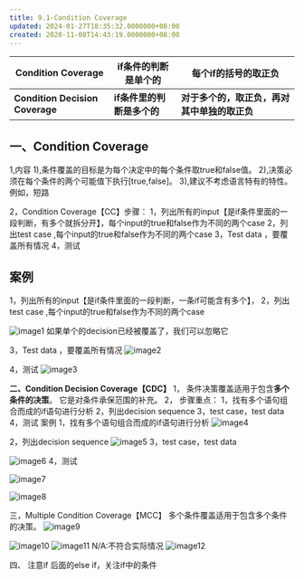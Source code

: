```yaml
---
title: 9.1-Condition Coverage
updated: 2024-01-27T18:35:32.0000000+08:00
created: 2020-11-08T14:43:19.0000000+08:00
---
```


| **Condition Coverage**          | **if条件的判断是单个的**   | **每个if的括号的取正负**                     |
|---------------------------------|----------------------------|----------------------------------------------|
| **Condition Decision Coverage** | **if条件里的判断是多个的** | **对于多个的，取正负，再对其中单独的取正负** |

## 一、Condition Coverage

1,内容
1),条件覆盖的目标是为每个决定中的每个条件取true和false值。
2),决策必须在每个条件的两个可能值下执行\[true,false\]。
3),建议不考虑语言特有的特性。例如，短路

2，Condition Coverage【CC】步骤：
1，列出所有的input【是if条件里面的一段判断，有多个就拆分开】，每个input的true和false作为不同的两个case
2，列出test case ,每个input的true和false作为不同的两个case
3，Test data ，要覆盖所有情况
4，测试

## 案例

1，列出所有的input【是if条件里面的一段判断，一条if可能含有多个】，
2，列出test case ,每个input的true和false作为不同的两个case

![image1](../../assets/649a8f56ef8c4539a53ad191cb49f89e.png)
如果单个的decision已经被覆盖了，我们可以忽略它

3，Test data ，要覆盖所有情况
![image2](../../assets/b326bac83a3146d6825d2860396b5030.png)

4，测试
![image3](../../assets/df456b4180c542e3aea862fbffd4633c.png)

**二、Condition Decision Coverage【CDC】**
1，
条件决策覆盖适用于包含**多个条件的决策**。
它是对条件承保范围的补充。
2，
步骤重点：
1，找有多个语句组合而成的if语句进行分析
2，列出decision sequence
3，test case，test data
4，测试
案例
1，找有多个语句组合而成的if语句进行分析
![image4](../../assets/c24360c26f4d4c928720bc7bfa29a1d9.png)

2，列出decision sequence
![image5](../../assets/52a15956dec346e6a61aecc3a0d312b1.png)
3，test case，test data

![image6](../../assets/dab9fdc70d664bfeb4e835d4cf1cae4e.png)
4，测试

![image7](../../assets/9a417aab6fc742978fb0fab20364858f.png)

![image8](../../assets/5d9aedef52854bbfaa361f5ed8b84d91.png)

三，Multiple Condition Coverage【MCC】
多个条件覆盖适用于包含多个条件的决策。
![image9](../../assets/eaf52cefc3bc4d37a231a36e4068dd44.png)

![image10](../../assets/0fe47d9f22d74b2689396ebd5a0d0f48.png)
![image11](../../assets/f9c8821d7da342f9a19e533006392dd1.png)
N/A:不符合实际情况
![image12](../../assets/058f2bb87e6f4e3ebae7e00abbde8474.png)

四、
注意if 后面的else if，关注if中的条件

